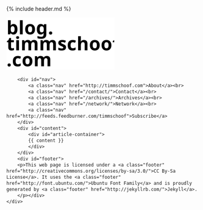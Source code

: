 {% include header.md %}
<body>
	<div id="body">
		<div id="header">
			<a href="/" title="Home"> <img src="/images/header.svg" alt="header.svg" width="283" height="137" type="image/svg+xml" style="font-family: Ubuntu; font-weight: bold;" ></a>
		</div>

		<div id="nav">
			<a class="nav" href="http://timmschoof.com">About</a><br>
			<a class="nav" href="/contact/">Contact</a><br>
			<a class="nav" href="/archives/">Archives</a><br>
			<a class="nav" href="/network/">Network</a><br>
			<a class="nav" href="http://feeds.feedburner.com/timmschoof">Subscribe</a>
		</div>
		<div id="content">
			<div id="article-container">
			{{ content }}
			</div>
		</div>
		<div id="footer">
		<p>This web page is licensed under a <a class="footer" href="http://creativecommons.org/licenses/by-sa/3.0/">CC By-Sa License</a>. It uses the <a class="footer" href="http://font.ubuntu.com/">Ubuntu Font Family</a> and is proudly generated by <a class="footer" href="http://jekyllrb.com/">Jekyll</a>.
		</p></div>
	</div>
</body>

